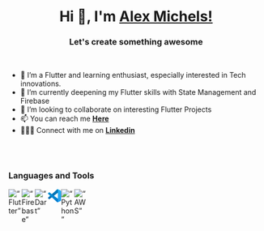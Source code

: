 <h1 align="center"> Hi 👋, I'm <a href="https://www.linkedin.com/in/alexander-michels-dialogplus/">Alex Michels!</a></h1>
<h3 align="center">Let's create something awesome</h3>

<br />


- 👀 I’m a Flutter and learning enthusiast, especially interested in Tech innovations.
- 🌱 I’m currently deepening my Flutter skills with State Management and Firebase
- 💞️ I’m looking to collaborate on interesting Flutter Projects
- 📫 You can reach me [**Here**][email]
- 👨🏼‍💼 Connect with me on [**Linkedin**][linkedin]


<!---
AlexMichels/AlexMichels is a ✨ special ✨ repository because its `README.md` (this file) appears on your GitHub profile.
You can click the Preview link to take a look at your changes.

![This is an image](https://myoctocat.com/assets/images/base-octocat.svg)
--->


<br />
<br />

### Languages and Tools
<img align="left" alt=“Flutter” width="26px" src="https://www.vectorlogo.zone/logos/flutterio/flutterio-icon.svg" />
<img align="left" alt=“Firebase” width="26px" src="https://www.vectorlogo.zone/logos/firebase/firebase-icon.svg" />
<img align="left" alt=“Dart” width="26px" src="https://www.vectorlogo.zone/logos/dartlang/dartlang-icon.svg" />
<img align="left" alt=“Github” width="26px" src="https://raw.githubusercontent.com/github/explore/80688e429a7d4ef2fca1e82350fe8e3517d3494d/topics/visual-studio-code/visual-studio-code.png" />
<img align="left" alt=“Python” width="26px" src="https://www.vectorlogo.zone/logos/python/python-icon.svg" />
<img align="left" alt=“AWS” width="26px" src="https://logowik.com/content/uploads/images/aws-amazon-web-services.jpg" />











[website]: https://dialogplus.nrw

[linkedin]: https://www.linkedin.com/in/alexander-michels-dialogplus/
[github]: https://github.com/AlexMichels

[email]: mailto:hello@johannesmilke.com



<br />
<br />

